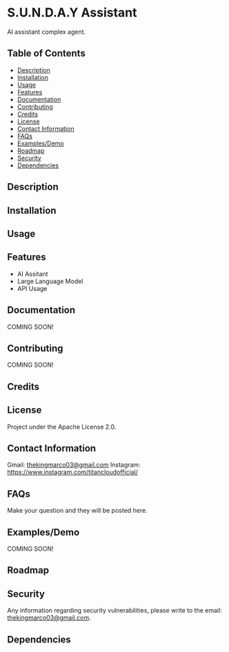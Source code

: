 # S.U.N.D.A.Y Assistant

AI assistant complex agent.

## Table of Contents

- [Description](#description)
- [Installation](#installation)
- [Usage](#usage)
- [Features](#features)
- [Documentation](#documentation)
- [Contributing](#contributing)
- [Credits](#credits)
- [License](#license)
- [Contact Information](#contact-information)
- [FAQs](#faqs)
- [Examples/Demo](#examplesdemo)
- [Roadmap](#roadmap)
- [Security](#security)
- [Dependencies](#dependencies)

## Description


## Installation


## Usage


## Features

- AI Assitant
- Large Language Model
- API Usage

## Documentation

COMING SOON!

## Contributing

COMING SOON!

## Credits


## License

Project under the Apache License 2.0.

## Contact Information

Gmail: thekingmarco03@gmail.com
Instagram: https://www.instagram.com/titancloudofficial/

## FAQs

Make your question and they will be posted here.

## Examples/Demo

COMING SOON!

## Roadmap


## Security

Any information regarding security vulnerabilities, please write to the email: thekingmarco03@gmail.com.

## Dependencies